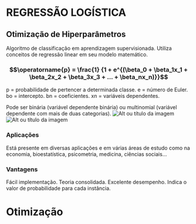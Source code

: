 # REGRESSÃO LOGÍSTICA
## Otimização de Hiperparâmetros

Algoritmo de classificação em aprendizagem supervisionada.
Utiliza conceitos de regressão linear em seu modelo matemático.
### $$\operatorname{p} = \frac{1} {1 + e^{(\beta_0 + \beta_1x_1 + \beta_2x_2 + \beta_3x_3 + ... + \beta_nx_n)}}$$
p = probabilidade de pertencer a determinada classe.
e = número de Euler.
bo = intercepto.
bn = coeficientes.
xn = variáveis dependentes.

Pode ser binária (variável dependente binária) ou multinomial
(variável dependente com mais de duas categorias).
![Alt ou título da imagem](https://anderfernandez.com/wp-content/uploads/2021/02/image-4.png)
![Alt ou título da imagem](https://static.javatpoint.com/tutorial/machine-learning/images/linear-regression-vs-logistic-regression3.png)


### Aplicações
Está presente em diversas aplicações e em várias áreas
de estudo como na economia, bioestatística,
psicometria, medicina, ciências sociais…

### Vantagens
Fácil implementação.
Teoria consolidada.
Excelente desempenho.
Indica o valor de probabilidade para cada instância.

# Otimização


